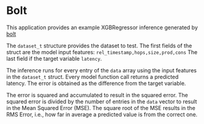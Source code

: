 # Bolt

This application provides an example XGBRegressor inference generated by [bolt](https://github.com/aedalzotto/bolt)

The `dataset_t` structure provides the dataset to test.
The first fields of the struct are the model input features: `rel_timestamp,hops,size,prod,cons`
The last field if the target variable `latency`.

The inference runs for every entry of the `data` array using the input features in the `dataset_t` struct.
Every model function call returns a predicted latency.
The error is obtained as the difference from the target variable.

The error is squared and accumulated to result in the squared error.
The squared error is divided by the number of entries in the `data` vector to result in the Mean Squared Error (MSE).
The square root of the MSE results in the RMS Error, i.e., how far in average a predicted value is from the correct one.
